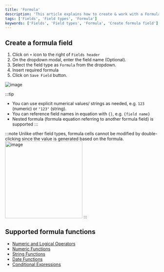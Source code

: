 ```yaml
---
title: 'Formula'
description: 'This article explains how to create & work with a Formula field.'
tags: ['Fields', 'Field types', 'Formula']
keywords: ['Fields', 'Field types', 'Formula', 'Create formula field']
---
```



## Create a formula field

1. Click on `+` icon to the right of `Fields header`
2. On the dropdown modal, enter the field name (Optional).
3. Select the field type as `Formula` from the dropdown.
4. Insert required formula  
5. Click on `Save Field` button.

![image](/img/v2/fields/types/formula.png)

:::tip
- You can use explicit numerical values/ strings as needed, e.g. `123` (numeric) or `"123"` (string).
- You can reference field names in equation with `{}`, e.g. `{field name}`
- Nested formula (formula equation referring to another formula field) is supported
:::

:::note
Unlike other field types, formula cells cannot be modified by double-clicking since the value is generated based on the formula.
<img width="253" alt="image" src="https://user-images.githubusercontent.com/35857179/189109486-4d41f2b7-0a19-46ef-8bb4-a8d1aabd3592.png" />
:::

## Supported formula functions

- [Numeric and Logical Operators](015.operators.md)
- [Numeric Functions](020.numeric-functions.md)
- [String Functions](030.string-functions.md)
- [Date Functions](040.date-functions.md)
- [Conditional Expressions](050.conditional-expressions.md)










